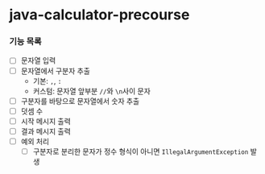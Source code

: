 # java-calculator-precourse

### 기능 목록
- [ ] 문자열 입력
- [ ] 문자열에서 구분자 추출
    - 기본: `,`, `:`
    - 커스텀: 문자열 앞부분 `//`와 `\n`사이 문자
- [ ] 구분자를 바탕으로 문자열에서 숫자 추출
- [ ] 덧셈 수
- [ ] 시작 메시지 출력
- [ ] 결과 메시지 출력
- [ ] 예외 처리
    - [ ] 구분자로 분리한 문자가 정수 형식이 아니면 `IllegalArgumentException` 발생